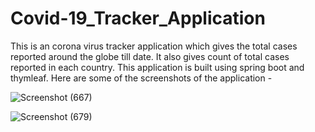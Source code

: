 # Covid-19_Tracker_Application

This is an corona virus tracker application which gives the total cases reported around the globe till date. It also gives count of total cases reported in each country. This application is built using spring boot and thymleaf.
Here are some of the screenshots of the application - 

![Screenshot (667)](https://user-images.githubusercontent.com/100461605/176489663-b0c9b7aa-8bba-4d68-adaf-09fba53ef971.png)


![Screenshot (679)](https://user-images.githubusercontent.com/100461605/176489808-7b23db23-240d-452a-9aba-ed225386b6a3.png)

